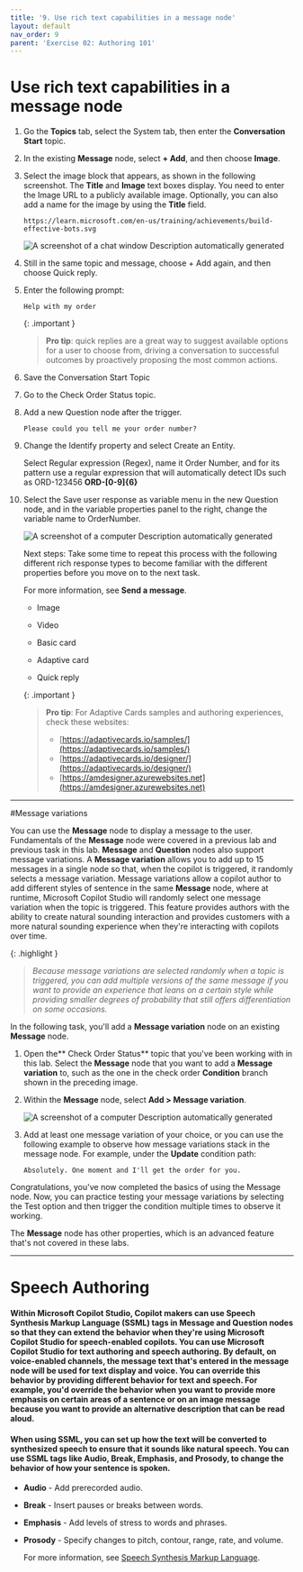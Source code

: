 ```yaml
---
title: '9. Use rich text capabilities in a message node'
layout: default
nav_order: 9
parent: 'Exercise 02: Authoring 101'
---
```


# Use rich text capabilities in a message node

1.	Go the **Topics** tab, select the System tab, then enter the **Conversation Start** topic.

1.	In the existing **Message** node, select **+ Add**, and then choose **Image**. 

1.	Select the image block that appears, as shown in the following screenshot. The **Title** and **Image** text boxes display. You need to enter the Image URL to a publicly available image. Optionally, you can also add a name for the image by using the **Title** field.


	```plaintext
 	https://learn.microsoft.com/en-us/training/achievements/build-effective-bots.svg
 	```

	![A screenshot of a chat window Description automatically generated](../../media/0c2705e25817ad5da3b45155f2e72786.png "A screenshot of a chat window Description automatically generated")

1.	Still in the same topic and message, choose + Add again, and then choose Quick reply.

1. 	Enter the following prompt:

	```plaintext
 	Help with my order
  	```

	{: .important }
	> **Pro tip**: quick replies are a great way to suggest available options for a user to choose from, driving a conversation to successful outcomes by proactively proposing the most common actions.

1.	Save the Conversation Start Topic

1.	Go to the Check Order Status topic.

1.	Add a new Question node after the trigger.
	
 	```plaintext
  	Please could you tell me your order number?
   	```

1.	Change the Identify property and select Create an Entity.

	Select Regular expression (Regex), name it Order Number, and for its pattern use a regular expression that will automatically detect IDs such as ORD-123456
	**ORD-[0-9]{6}**

1.	Select the Save user response as variable menu in the new Question node, and in the variable properties panel to the right, change the variable name to OrderNumber.

	![A screenshot of a computer Description automatically generated](../../media/5aa0232ed8c50f2df9751b16966bc03b.png "A screenshot of a computer Description automatically generated")

	Next steps: Take some time to repeat this process with the following different rich response types to become familiar with the different properties before you move on to the next task.
	
 	For more information, see **Send a message**.

	- Image

	- Video

	- Basic card

	- Adaptive card

	- Quick reply

	{: .important }
	> **Pro tip**: For Adaptive Cards samples and authoring experiences, check these websites: 
	>- [https://adaptivecards.io/samples/](https://adaptivecards.io/samples/)
	>- [https://adaptivecards.io/designer/](https://adaptivecards.io/designer/) 	
	>- [https://amdesigner.azurewebsites.net](https://amdesigner.azurewebsites.net)

---

#Message variations

You can use the **Message** node to display a message to the user. Fundamentals of the **Message** node were covered in a previous lab and previous task in this lab. **Message** and **Question** nodes also support message variations. A **Message variation** allows you to add up to 15 messages in a single node so that, when the copilot is triggered, it randomly selects a message variation. Message variations allow a copilot author to add different styles of sentence in the same **Message** node, where at runtime, Microsoft Copilot Studio will randomly select one message variation when the topic is triggered. This feature provides authors with the ability to create natural sounding interaction and provides customers with a more natural sounding experience when they're interacting with copilots over time.

{: .highlight } 
> *Because message variations are selected randomly when a topic is triggered, you can add multiple versions of the same message if you want to provide an experience that leans on a certain style while providing smaller degrees of probability that still offers differentiation on some occasions.*

In the following task, you'll add a **Message variation** node on an existing **Message** node.

1.	Open the** Check Order Status** topic that you've been working with in this lab. Select the **Message** node that you want to add a **Message variation** to, such as the one in the check order **Condition** branch shown in the preceding image.

2.	Within the **Message** node, select **Add > Message variation**.

 	![A screenshot of a computer Description automatically generated](../../media/4db7bd86dd3cff1aacb97b1125bcffb2.png "A screenshot of a computer Description automatically generated")

3.	Add at least one message variation of your choice, or you can use the following example to observe how message variations stack in the message node. For example, under the **Update** condition path:


	```plaintext
 	Absolutely. One moment and I'll get the order for you.
	```

Congratulations, you've now completed the basics of using the Message node. Now, you can practice testing your message variations by selecting the Test option and then trigger the condition multiple times to observe it working.


The **Message** node has other properties, which is an advanced feature that's not covered in these labs.

---

# Speech Authoring

#### Within Microsoft Copilot Studio, Copilot makers can use Speech Synthesis Markup Language (SSML) tags in **Message** and **Question** nodes so that they can extend the behavior when they're using Microsoft Copilot Studio for speech-enabled copilots. You can use Microsoft Copilot Studio for text authoring and speech authoring. By default, on voice-enabled channels, the message text that's entered in the message node will be used for text display and voice. You can override this behavior by providing different behavior for text and speech. For example, you'd override the behavior when you want to provide more emphasis on certain areas of a sentence or on an image message because you want to provide an alternative description that can be read aloud.

#### When using SSML, you can set up how the text will be converted to synthesized speech to ensure that it sounds like natural speech. You can use SSML tags like Audio, Break, Emphasis, and Prosody, to change the behavior of how your sentence is spoken.

- **Audio** - Add prerecorded audio.

- **Break** - Insert pauses or breaks between words.

- **Emphasis** - Add levels of stress to words and phrases.

- **Prosody** - Specify changes to pitch, contour, range, rate, and volume.

 	For more information, see [Speech Synthesis Markup Language](https://learn.microsoft.com/en-us/azure/cognitive-services/speech-service/speech-synthesis-markup/).

